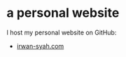 # a personal website

 I host my personal website on GitHub:
 - [irwan-syah.com](https://irwan-syah.com)

